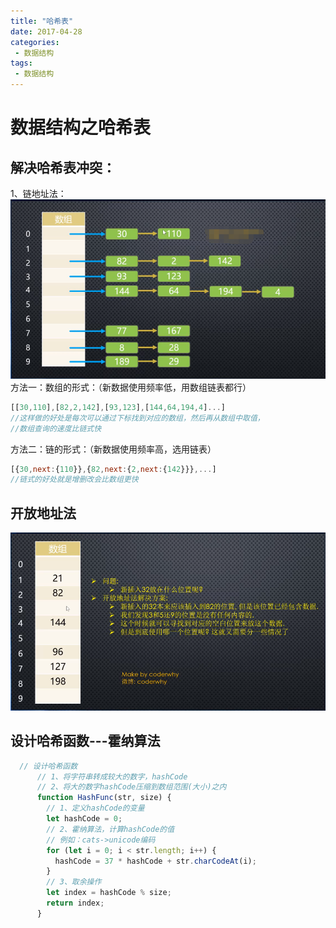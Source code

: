 ```yaml
---
title: "哈希表"
date: 2017-04-28
categories:
 - 数据结构
tags:
 - 数据结构
---
```


# 数据结构之哈希表

## 解决哈希表冲突：

1、链地址法：
<img class='custom'  src='../../.vuepress/public/assets/data_structure/链地址法.png'/>
方法一：数组的形式：（新数据使用频率低，用数组链表都行）

```JavaScript
[[30,110],[82,2,142],[93,123],[144,64,194,4]...]
//这样做的好处是每次可以通过下标找到对应的数组，然后再从数组中取值，
//数组查询的速度比链式快
```

方法二：链的形式：（新数据使用频率高，选用链表）

```JavaScript
[{30,next:{110}},{82,next:{2,next:{142}}},...]
//链式的好处就是增删改会比数组更快
```

## 开放地址法

<img class='custom'  src='../../.vuepress/public/assets/data_structure/开放地址.png'/>


## 设计哈希函数---霍纳算法

```js
  // 设计哈希函数
      // 1、将字符串转成较大的数字，hashCode
      // 2、将大的数字hashCode压缩到数组范围(大小)之内
      function HashFunc(str, size) {
        // 1、定义hashCode的变量
        let hashCode = 0;
        // 2、霍纳算法，计算hashCode的值
        // 例如：cats->unicode编码
        for (let i = 0; i < str.length; i++) {
          hashCode = 37 * hashCode + str.charCodeAt(i);
        }
        // 3、取余操作
        let index = hashCode % size;
        return index;
      }
```

